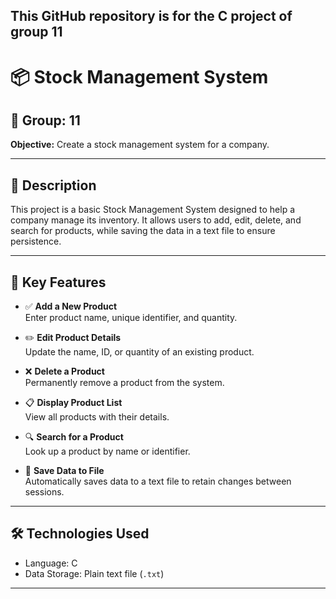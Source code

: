 ## This GitHub repository is for the C project of group 11


# 📦 Stock Management System

## 👥 Group: 11  
**Objective:** Create a stock management system for a company.

---

## 🧾 Description
This project is a basic Stock Management System designed to help a company manage its inventory. It allows users to add, edit, delete, and search for products, while saving the data in a text file to ensure persistence.

---

## 🚀 Key Features

- ✅ **Add a New Product**  
  Enter product name, unique identifier, and quantity.

- ✏️ **Edit Product Details**  
  Update the name, ID, or quantity of an existing product.

- ❌ **Delete a Product**  
  Permanently remove a product from the system.

- 📋 **Display Product List**  
  View all products with their details.

- 🔍 **Search for a Product**  
  Look up a product by name or identifier.

- 💾 **Save Data to File**  
  Automatically saves data to a text file to retain changes between sessions.

---

## 🛠️ Technologies Used

- Language: C 
- Data Storage: Plain text file (`.txt`)

---
